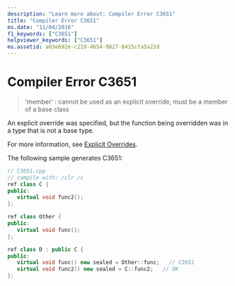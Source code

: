```yaml
---
description: "Learn more about: Compiler Error C3651"
title: "Compiler Error C3651"
ms.date: "11/04/2016"
f1_keywords: ["C3651"]
helpviewer_keywords: ["C3651"]
ms.assetid: a03e692e-c219-4654-9827-8415cfa5a22d
---
```

# Compiler Error C3651

> 'member' : cannot be used as an explicit override, must be a member of a base class

An explicit override was specified, but the function being overridden was in a type that is not a base type.

For more information, see [Explicit Overrides](../../extensions/explicit-overrides-cpp-component-extensions.md).

The following sample generates C3651:

```cpp
// C3651.cpp
// compile with: /clr /c
ref class C {
public:
   virtual void func2();
};

ref class Other {
public:
   virtual void func();
};

ref class D : public C {
public:
   virtual void func() new sealed = Other::func;   // C3651
   virtual void func2() new sealed = C::func2;   // OK
};
```
